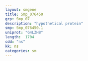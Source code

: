 ```yaml
---
layout: smgene
title: Smp_076450
grp: Smp_07
description: "hypothetical protein"
smp: Smp_076450.1
uniprot: "G4LZH8"
length:  1704
cdd: "ns"
kk: ns
categories: sm
---
```

